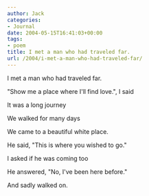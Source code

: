 ```yaml
---
author: Jack
categories:
- Journal
date: 2004-05-15T16:41:03+00:00
tags:
- poem
title: I met a man who had traveled far.
url: /2004/i-met-a-man-who-had-traveled-far/
---
```


I met a man who had traveled far.
  
"Show me a place where I'll find love.", I said
  
It was a long journey
  
We walked for many days
  
We came to a beautiful white place.
  
He said, "This is where you wished to go."
  
I asked if he was coming too
  
He answered, "No, I've been here before."
  
And sadly walked on.